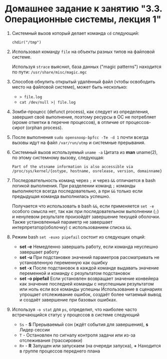 # Домашнее задание к занятию "3.3. Операционные системы, лекция 1"

1. Системный вызов который делает команда `cd` следующий:
   
   `chdir("/tmp")`
1. Использовал команду `file` на объекты разных типов на файловой системе.
   
   Используя `strace` выяснил, база данных ("magic patterns") находится по пути:
   ``/usr/share/misc/magic.mgc``
1. Способов обнулить открытый удалённый файл (чтобы освободить место на файловой системе), может быть несколько:
   
   * `> file.log`
   * `cat /dev/null >| file.log`
1. Зомби-процесс (defunct process), как следует из определения, завершил своё выполнение, поэтому ресурсы в ОС не потребляет (кроме отметки в перечне процессов), в отличие от процессов-сирот (orphan process).
1. После выполнения `sudo opensnoop-bpfcc -Te -d 1` почти всегда вызовы идут на файл `/var/run/utmp` и системные прерывания.
1. Системный вызов используемый `uname -a` Цитата из **man** uname(2), по этому системному вызову, следующая:
   
   ```
   Part of the utsname information is also accessible via /proc/sys/kernel/{ostype, hostname, osrelease, version, domainname}
   ```
1.  Последовательность команд через `;` и через `&&` отличается в bash логикой выполнения. При разделении команд `;` команды выполняются всегда последовательно, а при `&&` только если предыдущая команда выполнилась успешно.     
  
    Получается что использовать в bash `&&`, если применяется `set -e` особого смысла нет, так как при последовательном выполнении (`;`) и ненулевом результате произойдёт завершение текущей оболочки. Также установленный параметр не завершает интерпретатор(оболочку) с использованием списка `&&`.
1. Режим bash `set -euxo pipefail` состоит из следующих опций:
   * **set -e** Немедленно завершать работу, если команда неуспешно завершает работу
   * **set -u** При подстановке значений параметров рассматривать  не установленную переменную как ошибку 
   * **set -x** После подстановок в каждой команде выдавать значение переменной и команду с результатом подстановок
   * **set -o pipefail** Если установлен возвращает значение конвейера как значение последней команды с неуспешным результатом или ноль если все команды успешны
   Использование в сценариях упрощает отслеживание ошибок, создаёт более читаемый вывод и создаёт завершение при базовых ошибках. 
1. Используя `-o stat` для `ps`, определил, что наиболее часто встречающийся статус у процессов в системе следующий
   * `Ss`  - **S** Прерываемый сон (ждёт события для завершения), **s** Лидер сессии  
   * `T`   - Остановлен по сигналу контроля задачи или из-за отслеживания (трассировки)
   * `R+`  - **R** Запущен или запускаем (на очереди запуска), **+** Находится в группе процессов переднего плана
